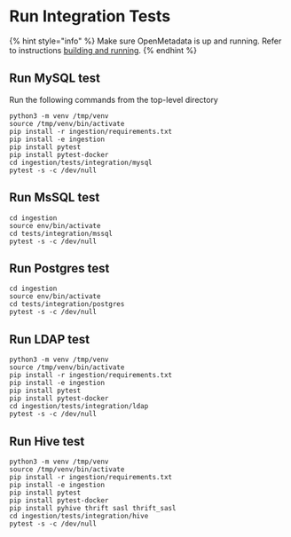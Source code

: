 # Run Integration Tests

{% hint style="info" %}
Make sure OpenMetadata is up and running. Refer to instructions [building and running](build-code-run-tests.md).
{% endhint %}

## Run MySQL test

Run the following commands from the top-level directory
```text
python3 -m venv /tmp/venv
source /tmp/venv/bin/activate
pip install -r ingestion/requirements.txt
pip install -e ingestion
pip install pytest
pip install pytest-docker
cd ingestion/tests/integration/mysql
pytest -s -c /dev/null
```

## Run MsSQL test

```text
cd ingestion
source env/bin/activate
cd tests/integration/mssql
pytest -s -c /dev/null
```

## Run Postgres test

```text
cd ingestion
source env/bin/activate
cd tests/integration/postgres
pytest -s -c /dev/null
```

## Run LDAP test

```text
python3 -m venv /tmp/venv
source /tmp/venv/bin/activate
pip install -r ingestion/requirements.txt
pip install -e ingestion
pip install pytest
pip install pytest-docker
cd ingestion/tests/integration/ldap
pytest -s -c /dev/null
```

## Run Hive test

```text
python3 -m venv /tmp/venv
source /tmp/venv/bin/activate
pip install -r ingestion/requirements.txt
pip install -e ingestion
pip install pytest
pip install pytest-docker
pip install pyhive thrift sasl thrift_sasl
cd ingestion/tests/integration/hive
pytest -s -c /dev/null
```

